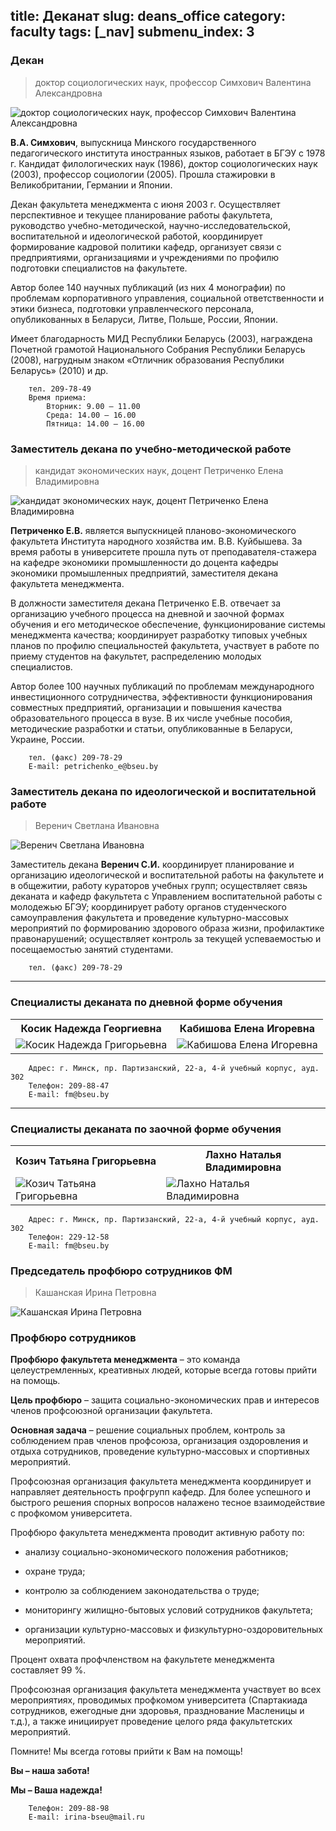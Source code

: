 title: Деканат
slug: deans_office
category: faculty
tags: [_nav]
submenu_index: 3
---

### Декан

>доктор социологических наук, профессор Симхович Валентина Александровна

<img src="/img/content/deans_office/simkhovich.jpg" class="leftimg" alt="доктор социологических наук, профессор Симхович Валентина Александровна">

__В.А. Симхович__, выпускница Минского государственного педагогического института иностранных языков, работает в БГЭУ с 1978 г. Кандидат филологических наук (1986), доктор социологических наук (2003), профессор социологии (2005). Прошла стажировки в Великобритании, Германии и Японии.

Декан факультета менеджмента с июня 2003 г. Осуществляет перспективное и текущее планирование работы факультета, руководство учебно-методической, научно-исследовательской, воспитательной и идеологической работой, координирует формирование кадровой политики кафедр, организует связи с предприятиями, организациями и учреждениями по профилю подготовки специалистов на факультете.

Автор более 140 научных публикаций (из них 4 монографии) по проблемам корпоративного управления, социальной ответственности и этики бизнеса, подготовки управленческого персонала, опубликованных в Беларуси, Литве, Польше, России, Японии.

Имеет благодарность МИД Республики Беларусь (2003), награждена Почетной грамотой Национального Собрания Республики Беларусь (2008), нагрудным знаком «Отличник образования Республики Беларусь» (2010) и др.

        тел. 209-78-49
        Время приема:
            Вторник: 9.00 – 11.00
            Среда: 14.00 – 16.00
            Пятница: 14.00 – 16.00

### Заместитель декана по учебно-методической работе

>кандидат экономических наук, доцент Петриченко Елена Владимировна

<img src="/img/content/deans_office/petrichenko.jpg" class="leftimg" alt="кандидат экономических наук, доцент Петриченко Елена Владимировна">

__Петриченко Е.В.__ является выпускницей планово-экономического факультета Института народного хозяйства им. В.В. Куйбышева. За время работы в университете прошла путь от преподавателя-стажера на кафедре экономики промышленности до доцента кафедры экономики промышленных предприятий, заместителя декана факультета менеджмента.

В должности заместителя декана Петриченко Е.В. отвечает за организацию учебного процесса на дневной и заочной формах обучения и его методическое обеспечение, функционирование системы менеджмента качества; координирует разработку типовых учебных планов по профилю специальностей факультета, участвует в работе по приему студентов на факультет, распределению молодых специалистов.

Автор более 100 научных публикаций по проблемам международного инвестиционного сотрудничества, эффективности функционирования совместных предприятий, организации и повышения качества образовательного процесса в вузе. В их числе учебные пособия, методические разработки и статьи, опубликованные в Беларуси, Украине, России.

        тел. (факс) 209-78-29
        E-mail: petrichenko_e@bseu.by

### Заместитель декана по идеологической и воспитательной работе

>Веренич Светлана Ивановна

<img src="/img/content/deans_office/verenich.jpg" class="leftimg" alt="Веренич Светлана Ивановна">

Заместитель декана __Веренич С.И.__ координирует планирование и организацию идеологической и воспитательной работы на факультете и в общежитии, работу кураторов учебных групп; осуществляет связь деканата и кафедр факультета с Управлением воспитательной работы с молодежью БГЭУ; координирует работу органов студенческого самоуправления факультета и проведение культурно-массовых мероприятий по формированию здорового образа жизни, профилактике правонарушений; осуществляет контроль за текущей успеваемостью и посещаемостью занятий студентами.

        тел. (факс) 209-78-29

----

### Специалисты деканата по дневной форме обучения

<table>
  <tr>
    <th>Косик Надежда Георгиевна</th>
    <th>Кабишова Елена Игоревна</th>
  </tr>
  <tr>
    <td>
      <img src="/img/content/deans_office/kosik.jpg" class="deanimg" alt="Косик Надежда Григорьевна">
    </td>
    <td>
      <img src="/img/content/deans_office/kabishova.jpg" class="deanimg" alt="Кабишова Елена Игоревна">
    </td>
  </tr>
</table>

        Адрес: г. Минск, пр. Партизанский, 22-а, 4-й учебный корпус, ауд. 302
        Телефон: 209-88-47
        E-mail: fm@bseu.by

----

### Специалисты деканата по заочной форме обучения

<table>
  <tr>
    <th>Козич Татьяна Григорьевна</th>
    <th>Лахно Наталья Владимировна  </th>
  </tr>
  <tr>
    <td>
      <img src="/img/content/deans_office/kozich.jpg" class="deanimg" alt="Козич Татьяна Григорьевна">
    </td>
    <td>
      <img src="/img/content/deans_office/lahno.jpg" class="deanimg" alt="Лахно Наталья Владимировна">
    </td>
  </tr>
</table>

        Адрес: г. Минск, пр. Партизанский, 22-а, 4-й учебный корпус, ауд. 302
        Телефон: 229-12-58
        E-mail: fm@bseu.by

### Председатель профбюро сотрудников ФМ

>Кашанская Ирина Петровна

<img src="/img/content/deans_office/kashanskaya.jpg" class="leftimg" alt="Кашанская Ирина Петровна">

### Профбюро сотрудников

__Профбюро факультета менеджмента__ – это команда целеустремленных, креативных людей, которые всегда готовы прийти на помощь.

__Цель профбюро__ – защита социально-экономических прав и интересов членов профсоюзной организации факультета.

__Основная задача__ – решение социальных проблем, контроль за соблюдением прав членов профсоюза, организация оздоровления и отдыха сотрудников, проведение культурно-массовых и спортивных мероприятий.

Профсоюзная организация факультета менеджмента координирует и направляет деятельность профгрупп кафедр. Для более успешного и быстрого решения спорных вопросов налажено тесное взаимодействие с профкомом университета.

Профбюро факультета менеджмента проводит активную работу по:

- анализу социально-экономического положения работников;

- охране труда;

- контролю за соблюдением законодательства о труде;

- мониторингу жилищно-бытовых условий сотрудников факультета;

- организации культурно-массовых и физкультурно-оздоровительных мероприятий.

Процент охвата профчленством на факультете менеджмента составляет 99 %.

Профсоюзная организация факультета менеджмента участвует во всех мероприятиях, проводимых профкомом университета (Спартакиада сотрудников, ежегодные дни здоровья, празднование Масленицы и т.д.), а также инициирует проведение целого ряда факультетских мероприятий.

Помните! Мы всегда готовы прийти к Вам на помощь!

__Вы – наша забота!__

__Мы – Ваша надежда!__

        Телефон: 209-88-98
        E-mail: irina-bseu@mail.ru
